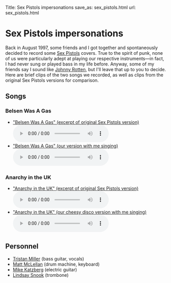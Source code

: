Title: Sex Pistols impersonations
save_as: sex_pistols.html
url: sex_pistols.html

# Sex Pistols impersonations

Back in August 1997, some friends and I got together and spontaneously
decided to record some [Sex Pistols](https://en.wikipedia.org/wiki/Sex_Pistols) covers.
True to the spirit of punk, none of us were particularly adept at
playing our respective instruments—in fact, I had never sung or played
bass in my life before. Anyway, some of my friends say I sound like
[Johnny Rotten](https://en.wikipedia.org/wiki/Johnny_Rotten), but I'll leave that up to
you to decide. Here are brief clips of the two songs we recorded, as
well as clips from the original Sex Pistols versions for comparison.

Songs
-----

### Belsen Was A Gas

<div>
<ul>
<li><a href="https://files.nothingisreal.com/music/Sex_Pistols_-_Belsen_Was_A_Gas_(excerpt).mp3">"Belsen Was A Gas" (excerpt of original Sex Pistols version)</a><br />
 <audio controls>
  <source src="https://files.nothingisreal.com/music/Sex_Pistols_-_Belsen_Was_A_Gas_(excerpt).mp3" type="audio/mpeg">
  Your browser does not support the audio element.
  </audio> 
</li>
<li><a href="https://files.nothingisreal.com/music/Ravi_CRC_-_Belsen_Was_A_Gas.mp3">"Belsen Was A Gas" (our version with me singing)</a><br />
 <audio controls>
  <source src="https://files.nothingisreal.com/music/Ravi_CRC_-_Belsen_Was_A_Gas.mp3" type="audio/mpeg">
  Your browser does not support the audio element.
</audio> 
</li>
</ul>
</div>

### Anarchy in the UK

<div>
<ul>
<li><a href="https://files.nothingisreal.com/music/Sex_Pistols_-_Anarchy_in_the_UK_(excerpt).mp3">"Anarchy in the UK" (excerpt of original Sex Pistols version)</a><br />
 <audio controls>
  <source src="https://files.nothingisreal.com/music/Sex_Pistols_-_Anarchy_in_the_UK_(excerpt).mp3" type="audio/mpeg">
  Your browser does not support the audio element.
</audio> 
</li>
<li><a href="https://files.nothingisreal.com/music/Ravi_CRC_-_Anarchy_in_the_UK.mp3">"Anarchy in the UK" (our cheesy disco version with me singing)</a><br />
 <audio controls>
  <source src="https://files.nothingisreal.com/music/Ravi_CRC_-_Anarchy_in_the_UK.mp3" type="audio/mpeg">
  Your browser does not support the audio element.
  </audio> 
</li>
</ul>
</div>

Personnel
---------

-   [Tristan Miller](https://logological.org/) (bass guitar,
    vocals)
-   [Matt McLellan](http://counterpoint.frequency44.com/) (drum machine,
    keyboard)
-   [Mike Katzberg](http://geektrosexual.blogspot.de/) (electric guitar)
-   [Lindsay Snook](http://members.tripod.com/lindsay_snook/) (trombone)
